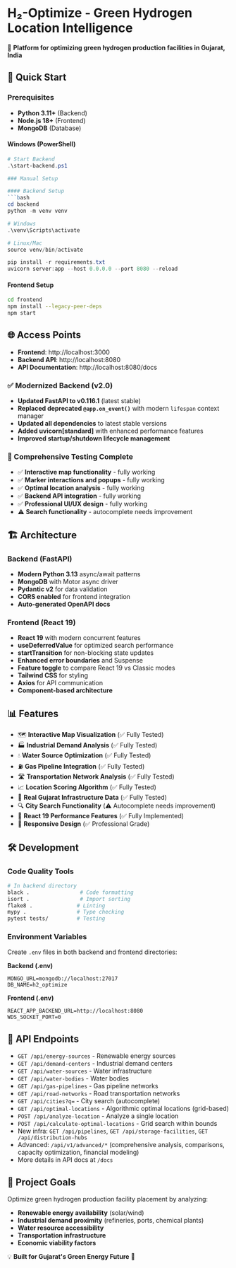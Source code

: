 # H₂-Optimize - Green Hydrogen Location Intelligence

🌱 **Platform for optimizing green hydrogen production facilities in Gujarat, India**

## 🚀 Quick Start

### Prerequisites
- **Python 3.11+** (Backend)
- **Node.js 18+** (Frontend) 
- **MongoDB** (Database)

#### Windows (PowerShell)
```powershell
# Start Backend
.\start-backend.ps1

### Manual Setup

#### Backend Setup
```bash
cd backend
python -m venv venv

# Windows
.\venv\Scripts\activate

# Linux/Mac
source venv/bin/activate

pip install -r requirements.txt
uvicorn server:app --host 0.0.0.0 --port 8080 --reload
```

#### Frontend Setup
```bash
cd frontend
npm install --legacy-peer-deps
npm start
```

## 🌐 Access Points

- **Frontend**: http://localhost:3000
- **Backend API**: http://localhost:8080  
- **API Documentation**: http://localhost:8080/docs

### ✅ Modernized Backend (v2.0)
- **Updated FastAPI to v0.116.1** (latest stable)
- **Replaced deprecated `@app.on_event()`** with modern `lifespan` context manager
- **Updated all dependencies** to latest stable versions
- **Added uvicorn[standard]** with enhanced performance features
- **Improved startup/shutdown lifecycle management**

### 🧪 Comprehensive Testing Complete
- ✅ **Interactive map functionality** - fully working
- ✅ **Marker interactions and popups** - fully working
- ✅ **Optimal location analysis** - fully working
- ✅ **Backend API integration** - fully working
- ✅ **Professional UI/UX design** - fully working
- ⚠️ **Search functionality** - autocomplete needs improvement

## 🏗️ Architecture

### Backend (FastAPI)
- **Modern Python 3.13** async/await patterns
- **MongoDB** with Motor async driver
- **Pydantic v2** for data validation
- **CORS enabled** for frontend integration
- **Auto-generated OpenAPI docs**

### Frontend (React 19)
- **React 19** with modern concurrent features
- **useDeferredValue** for optimized search performance
- **startTransition** for non-blocking state updates
- **Enhanced error boundaries** and Suspense
- **Feature toggle** to compare React 19 vs Classic modes
- **Tailwind CSS** for styling
- **Axios** for API communication
- **Component-based architecture**

## 📊 Features

- 🗺️ **Interactive Map Visualization** (✅ Fully Tested)
- 🏭 **Industrial Demand Analysis** (✅ Fully Tested)
- 💧 **Water Source Optimization** (✅ Fully Tested)
- ⛽ **Gas Pipeline Integration** (✅ Fully Tested)
- 🛣️ **Transportation Network Analysis** (✅ Fully Tested)
- 📈 **Location Scoring Algorithm** (✅ Fully Tested)
- 🎯 **Real Gujarat Infrastructure Data** (✅ Fully Tested)
- 🔍 **City Search Functionality** (⚠️ Autocomplete needs improvement)
- 🚀 **React 19 Performance Features** (✅ Fully Implemented)
- 📱 **Responsive Design** (✅ Professional Grade)

## 🛠️ Development

### Code Quality Tools
```bash
# In backend directory
black .                # Code formatting
isort .                # Import sorting  
flake8 .              # Linting
mypy .                # Type checking
pytest tests/         # Testing
```

### Environment Variables
Create `.env` files in both backend and frontend directories:

**Backend (.env)**
```env
MONGO_URL=mongodb://localhost:27017
DB_NAME=h2_optimize
```

**Frontend (.env)**  
```env
REACT_APP_BACKEND_URL=http://localhost:8080
WDS_SOCKET_PORT=0
```

## 📝 API Endpoints

- `GET /api/energy-sources` - Renewable energy sources
- `GET /api/demand-centers` - Industrial demand centers  
- `GET /api/water-sources` - Water infrastructure
- `GET /api/water-bodies` - Water bodies
- `GET /api/gas-pipelines` - Gas pipeline networks
- `GET /api/road-networks` - Road transportation networks
- `GET /api/cities?q=` - City search (autocomplete)
- `GET /api/optimal-locations` - Algorithmic optimal locations (grid-based)
- `POST /api/analyze-location` - Analyze a single location
- `POST /api/calculate-optimal-locations` - Grid search within bounds
- New infra: `GET /api/pipelines`, `GET /api/storage-facilities`, `GET /api/distribution-hubs`
- Advanced: `/api/v1/advanced/*` (comprehensive analysis, comparisons, capacity optimization, financial modeling)
- More details in API docs at `/docs`

## 🎯 Project Goals

Optimize green hydrogen production facility placement by analyzing:

- **Renewable energy availability** (solar/wind)
- **Industrial demand proximity** (refineries, ports, chemical plants)
- **Water resource accessibility**
- **Transportation infrastructure**
- **Economic viability factors**

💡 **Built for Gujarat's Green Energy Future** 🌿
